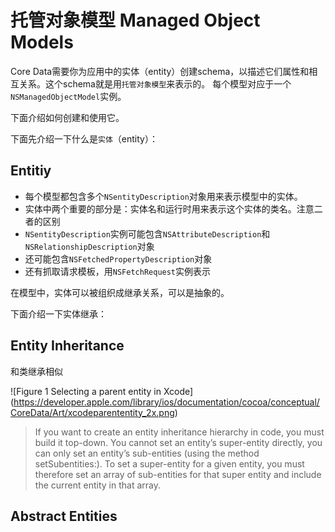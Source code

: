 托管对象模型 Managed Object Models
====
Core Data需要你为应用中的实体（entity）创建schema，以描述它们属性和相互关系。这个schema就是用`托管对象模型`来表示的。
每个模型对应于一个`NSManagedObjectModel`实例。

下面介绍如何创建和使用它。

下面先介绍一下什么是`实体`（entity）：

Entitiy
----

- 每个模型都包含多个`NSentityDescription`对象用来表示模型中的实体。
- 实体中两个重要的部分是：实体名和运行时用来表示这个实体的类名。注意二者的区别
- `NSentityDescription`实例可能包含`NSAttributeDescription`和`NSRelationshipDescription`对象
- 还可能包含`NSFetchedPropertyDescription`对象
- 还有抓取请求模板，用`NSFetchRequest`实例表示

在模型中，实体可以被组织成继承关系，可以是抽象的。

下面介绍一下实体继承：

Entity Inheritance
----

和类继承相似

![Figure 1  Selecting a parent entity in Xcode]
(https://developer.apple.com/library/ios/documentation/cocoa/conceptual/CoreData/Art/xcodeparententity_2x.png)

> If you want to create an entity inheritance hierarchy in code, you must build it top-down. You cannot set an entity’s super-entity directly, you can only set an entity’s sub-entities (using the method setSubentities:). To set a super-entity for a given entity, you must therefore set an array of sub-entities for that super entity and include the current entity in that array.

Abstract Entities
----

